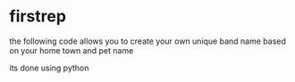 # firstrep

the following code allows you to create your own unique band name based on your home town and pet name

its done using python
